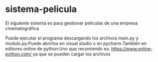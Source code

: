 # sistema-pelicula

El siguiente sistema es para gestionar películas de una empresa cinematográfica

Puede ejecutar el programa descargando los archivos main.py y modulo.py.Puede abrirlos en visual studio o en pycharm.También en editores online de python:Uno que recomiendo es: https://www.online-python.com/ ya que se pueden cargar los archivos

